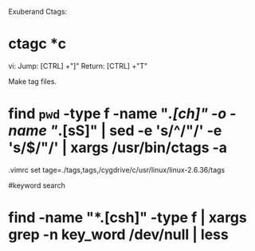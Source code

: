 Exuberand Ctags:
# ctagc *c

vi:
Jump: [CTRL] +"]"
Return:  [CTRL] +"T"

Make tag files.
# find `pwd` -type f -name "*.[ch]" -o -name "*.[sS]" | sed -e 's/^/"/' -e 's/$/"/' | xargs /usr/bin/ctags -a

.vimrc
set tage=./tags,tags,/cygdrive/c/usr/linux/linux-2.6.36/tags

#keyword search
# find -name "*.[csh]" -type f | xargs grep -n key_word /dev/null | less

